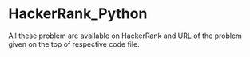 # HackerRank_Python
All these problem are available on HackerRank and URL of the problem given on the top of respective code file.
